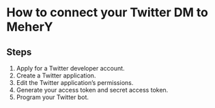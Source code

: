# How to connect your Twitter DM to MeherY

## Steps
1. Apply for a Twitter developer account.
1. Create a Twitter application.
1. Edit the Twitter application’s permissions.
1. Generate your access token and secret access token.
1. Program your Twitter bot.
